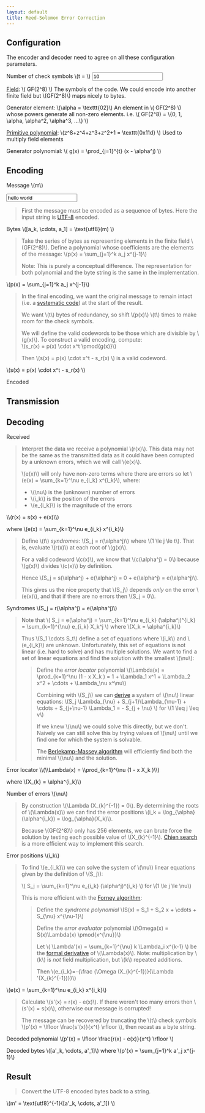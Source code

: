 ```yaml
---
layout: default
title: Reed-Solomon Error Correction
---
```


## Configuration

<div id="configuration" markdown=1>

  The encoder and decoder need to agree on all these configuration parameters.

  Number of check symbols \\(t = \\) <input type="number" value="10">

  [Field](https://en.wikipedia.org/wiki/Finite_field): \\( GF(2^8) \\)
  <span class="clarification">
  The symbols of the code.
  We could encode into another finite field but \\(GF(2^8)\\) maps nicely to
  bytes.
  </span>

  Generator element: \\(\\alpha = \\texttt{02}\\)
 <span class="clarification">
  An element in \\( GF(2^8) \\) whose powers generate all non-zero elements.
  i.e. \\( GF(2^8) = \\{0, 1, \alpha, \alpha^2, \alpha^3, ...\\} \\)
  </span>

  [Primitive polynomial](
  https://en.wikipedia.org/wiki/Primitive_polynomial_(field_theory)):
  \\(z^8+z^4+z^3+z^2+1 = \\texttt{0x11d} \\)
  <span class="clarification">
  Used to multiply field elements
  </span>

  Generator polynomial: \\( g(x) = \\prod_{j=1}^{t} (x - \\alpha^j) \\)

</div>

## Encoding

Message \\(m\\)

<input id="message-input" type="text" value="hello world">

> First the message must be encoded as a sequence of bytes.
> Here the input string is
> [UTF-8](https://en.wikipedia.org/wiki/UTF-8) encoded.

Bytes \\([a_k, \\cdots, a_1] = \\text{utf8}(m) \\)

<span class="bytes" id="message-utf8"></span>

> Take the series of bytes as representing elements in the finite field
> \\(GF(2^8)\\).
> Define a polynomial whose coefficients are the elements of the message:
> \\(p(x) = \\sum_{j=1}^k a_j x^{j-1}\\)
>
> Note: This is purely a conceptual difference. The representation for both
> polynomial and the byte string is the same in the implementation.

\\(p(x) = \\sum_{j=1}^k a_j x^{j-1}\\)

<span class="polynomial" id="message-poly"></span>

> In the final encoding, we want the original message to remain intact
> (i.e. a [systematic code](https://en.wikipedia.org/wiki/Systematic_code"))
> at the start of the result.
>
> We want \\(t\\) bytes of redundancy, so shift \\(p(x)\\) \\(t\\) times to
> make room for the check symbols.
>
> We will define the valid codewords to be those which are divisible
> by \\(g(x)\\). To construct a valid encoding, compute:  
> \\(s_r(x) = p(x) \\cdot x^t \\pmod{g(x)}\\)
>
> Then \\(s(x) = p(x) \\cdot x^t - s_r(x) \\) is a valid codeword.

\\(s(x) = p(x) \\cdot x^t - s_r(x) \\)

<span class="polynomial" id="message-poly-shifted"></span>

Encoded

<span class="bytes" id="message-encoded"></span>

## Transmission

## Decoding

Received

<span class="bytes" id="recieved-encoded"></span>

> Interpret the data we receive a polynomial \\(r(x)\\). This data may
> not be the same as the transmitted data as it could have been corrupted
> by a unknown errors, which we will call \\(e(x)\\).
>
>  \\(e(x)\\) will only have non-zero terms where there are errors so let
>  \\(e(x) = \\sum_{k=1}^\\nu e_{i_k} x^{i_k}\\), where:
>
>  * \\(\\nu\\) is the (unknown) number of errors
>  * \\(i_k\\) is the position of the errors
>  * \\(e_{i_k}\\) is the magnitude of the errors
>

<div markdown=1>
\\(r(x) = s(x) + e(x)\\)

where \\(e(x) = \\sum_{k=1}^\\nu e_{i_k} x^{i_k}\\)
</div>

<span class="polynomial" id="recieved-poly"></span>

>  Define \\(t\\) _syndromes_:
>  \\(S_j = r(\\alpha^j)\\) where \\(1 \\le j \\le t\\).
>  That is, evaluate \\(r(x)\\) at each root of \\(g(x)\\).
>
>  For a valid codeword \\(c(x)\\), we know that \\(c(\\alpha^j) = 0\\) because
>  \\(g(x)\\) divides \\(c(x)\\) by definition.
>
>  Hence \\(S_j = s(\\alpha^j) + e(\\alpha^j) = 0 + e(\\alpha^j) = e(\\alpha^j)\\).
>
>  This gives us the nice property that \\(S_j\\) depends _only_ on
>  the error \\(e(x)\\), and that if there are no errors then \\(S_j = 0\\).

Syndromes \\(S_j = r(\\alpha^j) = e(\\alpha^j)\\)

<span id="syndromes"></span>

>  Note that
>  \\(
>    S_j = e(\\alpha^j)
>        = \\sum_{k=1}^\\nu e_{i_k} (\\alpha^j)^{i_k}
>        = \\sum_{k=1}^{\\nu} e_{i_k} X_k^j
>  \\)
> where \\(X_k = \\alpha^{i_k}\\)
>
> Thus \\(S_1 \cdots S_t\\) define a set of equations where
> \\(i_k\\) and \\(e_{i_k}\\) are unknown.
> Unfortunately, this set of equations is not linear (i.e. hard to solve) and has
> multiple solutions.
> We want to find a set of linear equations and find the solution with the
> smallest \\(\\nu\\):
>
>> Define the _error locator_ polynomial
>> \\(\\Lambda(x) = \\prod_{k=1}^\\nu (1 - x X_k ) = 1 + \\Lambda_1 x^1 + \\Lambda_2 x^2 + \\cdots + \\Lambda_\\nu x^\\nu\\)
>>
>> Combining with \\(S_j\\) we can
>> [derive](https://en.wikipedia.org/wiki/Reed%E2%80%93Solomon_error_correction#Error_locator_polynomial)
>> a system of \\(\\nu\\) linear equations:
>> \\(S_j \\Lambda_{\\nu} + S_{j+1}\\Lambda_{\\nu-1} + \\cdots + S_{j+\\nu-1} \\Lambda_1 = - S_{j + \\nu} \\)
>> for \\(1 \\leq j \\leq v\\)
>>
>> If we knew \\(\\nu\\) we could solve this directly, but we don't. Naively
>> we can still solve this by trying values of \\(\\nu\\) until we find one
>> for which the system is solvable.
>>
>> The [Berlekamp-Massey algorithm](https://en.wikipedia.org/wiki/Berlekamp%E2%80%93Massey_algorithm)
>> will efficiently find both the minimal \\(\\nu\\) and the solution.

<div markdown=1>
Error locator \\(\\Lambda(x) = \\prod_{k=1}^\\nu (1 - x X_k )\\)

where \\(X_{k} = \\alpha^{i_k}\\)
</div>

<span class="polynomial" id="error-locator"></span>

Number of errors \\(\\nu\\)

<span id="nu"></span>

> By construction \\(\\Lambda (X_{k}^{-1}) = 0\\). By determining
> the roots of \\(\\Lambda(x)\\) we can find the error positions
> \\(i_k = \\log_{\\alpha}(\\alpha^{i_k}) = \\log_{\\alpha}(X_k)\\).
>
> Because \\(GF(2^8)\\) only has 256 elements, we can brute force
> the solution by testing each possible value of \\(X_{k}^{-1}\\).
> [Chien search](https://en.wikipedia.org/wiki/Chien_search)
> is a more efficient way to implement this search.

Error positions \\(i_k\\)

<span id="error-positions"></span>

> To find \\(e_{i_k}\\) we can solve the system of \\(\\nu\\) linear equations
> given by the definition of \\(S_j\\):
>
> \\( S_j = \\sum_{k=1}^\\nu e_{i_k} (\\alpha^j)^{i_k} \\) for \\(1 \\le j \\le \\nu\\)
>
> This is more efficient with the
> [Forney algorithm](https://en.wikipedia.org/wiki/Forney_algorithm):
>
>> Define the _syndrome polynomial_
>> \\(S(x) = S_1 + S_2 x + \\cdots + S_{\\nu} x^{\\nu-1}\\)
>>
>> Define the _error evaluator_ polynomial
>> \\(\\Omega(x) = S(x)\\Lambda(x) \\pmod{x^{\\nu}}\\)
>>
>> Let \\( \\Lambda'(x) = \\sum_{k=1}^{\\nu} k \\Lambda_i x^{k-1} \\) be the
>> [formal derivative](https://en.wikipedia.org/wiki/Formal_derivative)
>> of \\(\\Lambda(x)\\). Note: multiplication by \\(k\\) is _not_
>> field multiplication, but \\(k\\) repeated additions.
>>
>> Then \\(e_{i_k}=-{\\frac {\\Omega (X_{k}^{-1})}{\\Lambda '(X_{k}^{-1})}}\\)

\\(e(x) = \\sum_{k=1}^\\nu e_{i_k} x^{i_k}\\)

<span class="polynomial" id="correction-poly"></span>

> Calculate \\(s'(x) = r(x) - e(x)\\). If there weren't too many errors
> then \\(s'(x) = s(x)\\), otherwise our message is corrupted!
>
> The message can be recovered by truncating the \\(t\\) check symbols
> \\(p'(x) = \\lfloor \\frac{s'(x)}{x^t} \\rfloor \\), then recast as a byte
> string.

Decoded polynomial
\\(p'(x) = \\lfloor \\frac{r(x) - e(x)}{x^t} \\rfloor \\)

<span class="polynomial" id="decoded-poly"></span>

Decoded bytes
\\([a'\_k, \\cdots, a'\_1]\\)
where
\\(p'(x) = \\sum_{j=1}^k a'_j x^{j-1}\\)

<span class="bytes" id="decoded-utf8"></span>

## Result

> Convert the UTF-8 encoded bytes back to a string.

\\(m' = \\text{utf8}^{-1}([a'\_k, \\cdots, a'\_1]) \\)

<span id="decoded-message"></span>
